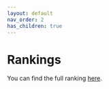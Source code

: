 ```yaml
---
layout: default
nav_order: 2
has_children: true
---
```


# Rankings

You can find the full ranking [here](roberta_absolute_scores_table.html).